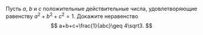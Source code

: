 Пусть $a$, $b$ и $c$ положительные действительные числа, удовлетворяющие равенству $a^2+b^2+c^2=1$. Докажите неравенство 
$$
a+b+c+\frac{1}{abc}\geq 4\sqrt3.
$$